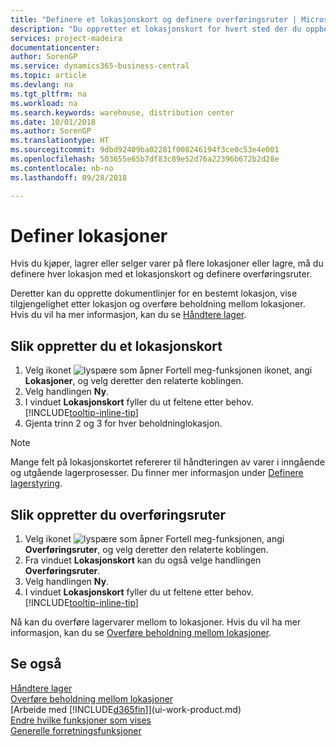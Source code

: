 ```yaml
---
title: "Definere et lokasjonskort og definere overføringsruter | Microsoft-dokumentasjon"
description: "Du oppretter et lokasjonskort for hvert sted der du oppbevarer lagervarer, for eksempel et lager eller distribusjonssenter, og definerer ruter for å overføre varer mellom lokasjoner."
services: project-madeira
documentationcenter: 
author: SorenGP
ms.service: dynamics365-business-central
ms.topic: article
ms.devlang: na
ms.tgt_pltfrm: na
ms.workload: na
ms.search.keywords: warehouse, distribution center
ms.date: 10/01/2018
ms.author: SorenGP
ms.translationtype: HT
ms.sourcegitcommit: 9dbd92409ba02281f008246194f3ce0c53e4e001
ms.openlocfilehash: 503655e65b7df83c89e52d76a22396b672b2d28e
ms.contentlocale: nb-no
ms.lasthandoff: 09/28/2018

---
```

# <a name="set-up-locations"></a>Definer lokasjoner
Hvis du kjøper, lagrer eller selger varer på flere lokasjoner eller lagre, må du definere hver lokasjon med et lokasjonskort og definere overføringsruter.

Deretter kan du opprette dokumentlinjer for en bestemt lokasjon, vise tilgjengelighet etter lokasjon og overføre beholdning mellom lokasjoner. Hvis du vil ha mer informasjon, kan du se [Håndtere lager](inventory-manage-inventory.md).

## <a name="to-create-a-location-card"></a>Slik oppretter du et lokasjonskort
1. Velg ikonet ![lyspære som åpner Fortell meg-funksjonen](media/ui-search/search_small.png "Fortell hva du vil gjøre") ikonet, angi **Lokasjoner**, og velg deretter den relaterte koblingen.
2. Velg handlingen **Ny**.
3. I vinduet **Lokasjonskort** fyller du ut feltene etter behov. [!INCLUDE[tooltip-inline-tip](includes/tooltip-inline-tip_md.md)]
4. Gjenta trinn 2 og 3 for hver beholdninglokasjon.

> [!NOTE]  
> Mange felt på lokasjonskortet refererer til håndteringen av varer i inngående og utgående lagerprosesser. Du finner mer informasjon under [Definere lagerstyring](warehouse-setup-warehouse.md).

## <a name="to-create-a-transfer-route"></a>Slik oppretter du overføringsruter
1. Velg ikonet ![lyspære som åpner Fortell meg-funksjonen](media/ui-search/search_small.png "Fortell hva du vil gjøre"), angi **Overføringsruter**, og velg deretter den relaterte koblingen.
2. Fra vinduet **Lokasjonskort** kan du også velge handlingen **Overføringsruter**.
3. Velg handlingen **Ny**.
4. I vinduet **Lokasjonskort** fyller du ut feltene etter behov. [!INCLUDE[tooltip-inline-tip](includes/tooltip-inline-tip_md.md)]

Nå kan du overføre lagervarer mellom to lokasjoner. Hvis du vil ha mer informasjon, kan du se [Overføre beholdning mellom lokasjoner](inventory-how-transfer-between-locations.md).    

## <a name="see-also"></a>Se også
[Håndtere lager](inventory-manage-inventory.md)  
[Overføre beholdning mellom lokasjoner](inventory-how-transfer-between-locations.md)    
[Arbeide med [!INCLUDE[d365fin](includes/d365fin_md.md)]](ui-work-product.md)  
[Endre hvilke funksjoner som vises](ui-experiences.md)  
[Generelle forretningsfunksjoner](ui-across-business-areas.md)

